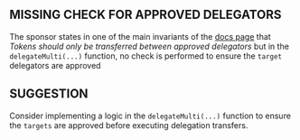 ## MISSING CHECK FOR APPROVED DELEGATORS
The sponsor states in one of the main invariants of the [docs page](https://code4rena.com/contests/2023-10-ens#top) that _Tokens should only be transferred between approved delegators_ but in the ```delegateMulti(...)``` function, no check is performed to ensure the ```target``` delegators are approved

## SUGGESTION
Consider implementing a logic in the ```delegateMulti(...)``` function to ensure the ```targets``` are approved before executing delegation transfers.